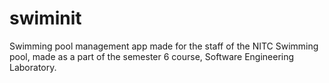 # swiminit

Swimming pool management app made for the staff of the NITC Swimming pool, made as a part of the semester 6 course, Software Engineering Laboratory.
